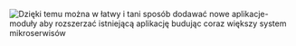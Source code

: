 ![Dzięki temu można w łatwy i tani sposób dodawać nowe aplikacje- moduły aby rozszerzać istniejącą aplikację budując coraz większy system mikroserwisów]('./images/ptsc1.png)